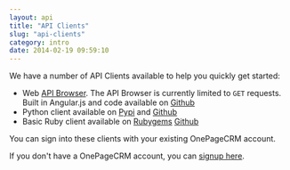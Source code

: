 ```yaml
---
layout: api
title: "API Clients"
slug: "api-clients"
category: intro
date: 2014-02-19 09:59:10
---
```


We have a number of API Clients available to help you quickly get started:

* Web [API Browser](api_browser). The API Browser is currently limited to `GET` requests. Built in Angular.js and code available on [Github][3]
* Python client available on [Pypi][1] and [Github][2]
* Basic Ruby client available on [Rubygems][4] [Github][5]

You can sign into these clients with your existing OnePageCRM account.

If you don't have a OnePageCRM account, you can [signup here](https://app.onepagecrm.com/register).

  [1]: https://pypi.python.org/pypi/onepagecrm/0.1.0
  [2]: https://github.com/OnePageCRM/python_client
  [3]: https://github.com/OnePageCRM/OnePageCRM.github.io/tree/master/api_browser
  [4]: https://rubygems.org/gems/onepagecrm
  [5]: https://github.com/OnePageCRM/onepagecrm-gem